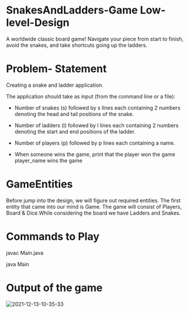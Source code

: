 # SnakesAndLadders-Game Low-level-Design
   A worldwide classic board game! Navigate your piece from start to finish, avoid the snakes, and take shortcuts going up the ladders.
# Problem- Statement
   Creating a snake and ladder application.

   The application should take as input (from the command line or a file):

   - Number of snakes (s) followed by s lines each containing 2 numbers denoting the head and tail positions of the snake.

   - Number of ladders (l) followed by l lines each containing 2 numbers denoting the start and end positions of the ladder.

   - Number of players (p) followed by p lines each containing a name.
   
   - When someone wins the game, print that the player won the game  player_name wins the game
   
# GameEntities
 Before jump into the design, we will figure out required entities. The first entity that came into our mind is Game. The game will consist of Players, Board & Dice.While considering the board we have Ladders and Snakes.
# 
     
# Commands to Play 
  javac Main.java
  
  java Main 
  
# Output of the game
![2021-12-13-10-35-33](https://user-images.githubusercontent.com/72811328/145755959-3fae3115-9b2e-4ca4-808b-2cbca0e9a53d.png)



